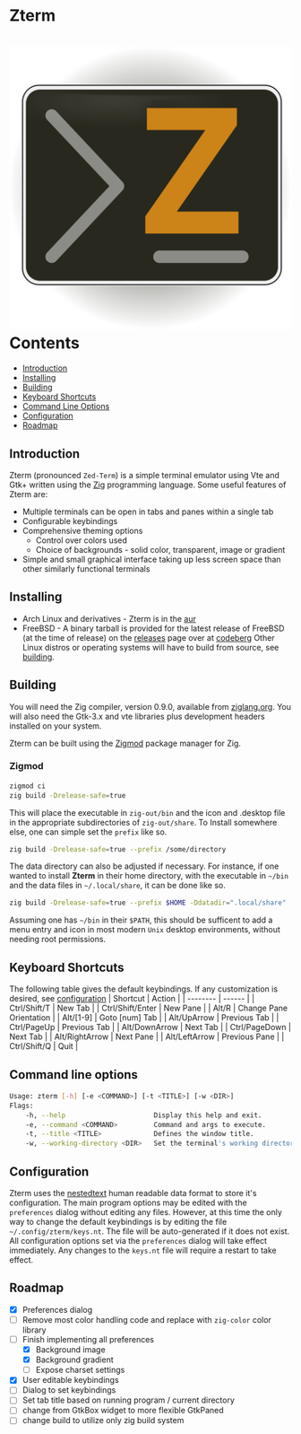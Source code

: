 # Zterm
![Zterm icon](data/zterm.svg)
<br />
Contents
========
* [Introduction](#introduction)
* [Installing](#installing)
* [Building](#building)
* [Keyboard Shortcuts](#keyboard-shortcuts)
* [Command Line Options](#command-line-options)
* [Configuration](#configuration)
* [Roadmap](#roadmap)

## Introduction
Zterm (pronounced `Zed-Term`) is a simple terminal emulator using Vte and Gtk+
written using the [Zig](https://ziglang.org/) programming language. Some useful
features of Zterm are:
* Multiple terminals can be open in tabs and panes within a single tab
* Configurable keybindings
* Comprehensive theming options
  * Control over colors used
  * Choice of backgrounds - solid color, transparent, image or gradient
* Simple and small graphical interface taking up less screen space than other
  similarly functional terminals

## Installing
* Arch Linux and derivatives - Zterm is in the [aur](https://aur.archlinux.org/packages/zterm/)
* FreeBSD - A binary tarball is provided for the latest release of FreeBSD (at
  the time of release) on the [releases](https://codeberg.org/jeang3nie/zterm/releases)
  page over at [codeberg](https://codeberg.org)
Other Linux distros or operating systems will have to build from source, see
[building](#building).

## Building
You will need the Zig compiler, version 0.9.0, available from
[ziglang.org](https://ziglang.org). You will also need the Gtk-3.x and vte
libraries plus development headers installed on your system.

Zterm can be built using the [Zigmod](https://github.com/nektro/zigmod) package
manager for Zig.
### Zigmod
```sh
zigmod ci
zig build -Drelease-safe=true
```
This will place the executable in `zig-out/bin` and the icon and .desktop file in
the appropriate subdirectories of `zig-out/share`. To Install somewhere else, one
can simple set the `prefix` like so.
```sh
zig build -Drelease-safe=true --prefix /some/directory
```
The data directory can also be adjusted if necessary. For instance, if one wanted
to install **Zterm** in their home directory, with the executable in `~/bin` and
the data files in `~/.local/share`, it can be done like so.
```sh
zig build -Drelease-safe=true --prefix $HOME -Ddatadir=".local/share"
```
Assuming one has `~/bin` in their `$PATH`, this should be sufficent to add a menu
entry and icon in most modern `Unix` desktop environments, without needing root
permissions.
## Keyboard Shortcuts
The following table gives the default keybindings. If any customization is
desired, see [configuration](#configuration)
| Shortcut | Action |
| -------- | ------ |
| Ctrl/Shift/T | New Tab |
| Ctrl/Shift/Enter | New Pane |
| Alt/R | Change Pane Orientation |
| Alt/[1-9] | Goto [num] Tab |
| Alt/UpArrow | Previous Tab |
| Ctrl/PageUp | Previous Tab |
| Alt/DownArrow | Next Tab |
| Ctrl/PageDown | Next Tab |
| Alt/RightArrow | Next Pane |
| Alt/LeftArrow | Previous Pane |
| Ctrl/Shift/Q | Quit |

## Command line options
```sh
Usage: zterm [-h] [-e <COMMAND>] [-t <TITLE>] [-w <DIR>]
Flags:
	-h, --help                   	Display this help and exit.
	-e, --command <COMMAND>      	Command and args to execute.
	-t, --title <TITLE>          	Defines the window title.
	-w, --working-directory <DIR>	Set the terminal's working directory.
```
## Configuration
Zterm uses the [nestedtext](https://nestedtext.org/en/latest/) human readable
data format to store it's configuration. The main program options may be edited
with the `preferences` dialog without editing any files. However, at this time the
only way to change the default keybindings is by editing the file
`~/.config/zterm/keys.nt`. The file will be auto-generated if it does not exist.
All configuration options set via the `preferences` dialog will take effect
immediately. Any changes to the `keys.nt` file will require a restart to take
effect.
## Roadmap
- [x] Preferences dialog
- [ ] Remove most color handling code and replace with `zig-color` color library
- [ ] Finish implementing all preferences
  - [x] Background image
  - [x] Background gradient
  - [ ] Expose charset settings
- [x] User editable keybindings
- [ ] Dialog to set keybindings
- [ ] Set tab title based on running program / current directory
- [ ] change from GtkBox widget to more flexible GtkPaned
- [ ] change build to utilize only zig build system

